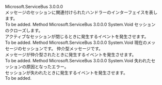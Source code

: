 <Type Name="IMessageSessionHandler" FullName="Microsoft.ServiceBus.Messaging.IMessageSessionHandler">
  <TypeSignature Language="C#" Value="public interface IMessageSessionHandler" />
  <TypeSignature Language="ILAsm" Value=".class public interface auto ansi abstract IMessageSessionHandler" />
  <TypeSignature Language="DocId" Value="T:Microsoft.ServiceBus.Messaging.IMessageSessionHandler" />
  <TypeSignature Language="VB.NET" Value="Public Interface IMessageSessionHandler" />
  <TypeSignature Language="F#" Value="type IMessageSessionHandler = interface" />
  <AssemblyInfo>
    <AssemblyName>Microsoft.ServiceBus</AssemblyName>
    <AssemblyVersion>3.0.0.0</AssemblyVersion>
  </AssemblyInfo>
  <Interfaces />
  <Docs>
    <summary>メッセージのセッションに関連付けられたハンドラーのインターフェイスを表します。</summary>
    <remarks>To be added.</remarks>
  </Docs>
  <Members>
    <Member MemberName="OnCloseSession">
      <MemberSignature Language="C#" Value="public void OnCloseSession (Microsoft.ServiceBus.Messaging.MessageSession session);" />
      <MemberSignature Language="ILAsm" Value=".method public hidebysig newslot virtual instance void OnCloseSession(class Microsoft.ServiceBus.Messaging.MessageSession session) cil managed" />
      <MemberSignature Language="DocId" Value="M:Microsoft.ServiceBus.Messaging.IMessageSessionHandler.OnCloseSession(Microsoft.ServiceBus.Messaging.MessageSession)" />
      <MemberSignature Language="VB.NET" Value="Public Sub OnCloseSession (session As MessageSession)" />
      <MemberSignature Language="F#" Value="abstract member OnCloseSession : Microsoft.ServiceBus.Messaging.MessageSession -&gt; unit" Usage="iMessageSessionHandler.OnCloseSession session" />
      <MemberType>Method</MemberType>
      <AssemblyInfo>
        <AssemblyName>Microsoft.ServiceBus</AssemblyName>
        <AssemblyVersion>3.0.0.0</AssemblyVersion>
      </AssemblyInfo>
      <ReturnValue>
        <ReturnType>System.Void</ReturnType>
      </ReturnValue>
      <Parameters>
        <Parameter Name="session" Type="Microsoft.ServiceBus.Messaging.MessageSession" />
      </Parameters>
      <Docs>
        <param name="session">セッションのクローズします。</param>
        <summary>アクティブなセッションが閉じるときに発生するイベントを発生させます。</summary>
        <remarks>To be added.</remarks>
      </Docs>
    </Member>
    <Member MemberName="OnMessage">
      <MemberSignature Language="C#" Value="public void OnMessage (Microsoft.ServiceBus.Messaging.MessageSession session, Microsoft.ServiceBus.Messaging.BrokeredMessage message);" />
      <MemberSignature Language="ILAsm" Value=".method public hidebysig newslot virtual instance void OnMessage(class Microsoft.ServiceBus.Messaging.MessageSession session, class Microsoft.ServiceBus.Messaging.BrokeredMessage message) cil managed" />
      <MemberSignature Language="DocId" Value="M:Microsoft.ServiceBus.Messaging.IMessageSessionHandler.OnMessage(Microsoft.ServiceBus.Messaging.MessageSession,Microsoft.ServiceBus.Messaging.BrokeredMessage)" />
      <MemberSignature Language="VB.NET" Value="Public Sub OnMessage (session As MessageSession, message As BrokeredMessage)" />
      <MemberSignature Language="F#" Value="abstract member OnMessage : Microsoft.ServiceBus.Messaging.MessageSession * Microsoft.ServiceBus.Messaging.BrokeredMessage -&gt; unit" Usage="iMessageSessionHandler.OnMessage (session, message)" />
      <MemberType>Method</MemberType>
      <AssemblyInfo>
        <AssemblyName>Microsoft.ServiceBus</AssemblyName>
        <AssemblyVersion>3.0.0.0</AssemblyVersion>
      </AssemblyInfo>
      <ReturnValue>
        <ReturnType>System.Void</ReturnType>
      </ReturnValue>
      <Parameters>
        <Parameter Name="session" Type="Microsoft.ServiceBus.Messaging.MessageSession" />
        <Parameter Name="message" Type="Microsoft.ServiceBus.Messaging.BrokeredMessage" />
      </Parameters>
      <Docs>
        <param name="session">現在のメッセージのセッションです。</param>
        <param name="message">仲介型メッセージです。</param>
        <summary>メッセージが仲介型されたときに発生するイベントを発生させます。</summary>
        <remarks>To be added.</remarks>
      </Docs>
    </Member>
    <Member MemberName="OnSessionLost">
      <MemberSignature Language="C#" Value="public void OnSessionLost (Exception exception);" />
      <MemberSignature Language="ILAsm" Value=".method public hidebysig newslot virtual instance void OnSessionLost(class System.Exception exception) cil managed" />
      <MemberSignature Language="DocId" Value="M:Microsoft.ServiceBus.Messaging.IMessageSessionHandler.OnSessionLost(System.Exception)" />
      <MemberSignature Language="F#" Value="abstract member OnSessionLost : Exception -&gt; unit" Usage="iMessageSessionHandler.OnSessionLost exception" />
      <MemberType>Method</MemberType>
      <AssemblyInfo>
        <AssemblyName>Microsoft.ServiceBus</AssemblyName>
        <AssemblyVersion>3.0.0.0</AssemblyVersion>
      </AssemblyInfo>
      <ReturnValue>
        <ReturnType>System.Void</ReturnType>
      </ReturnValue>
      <Parameters>
        <Parameter Name="exception" Type="System.Exception" />
      </Parameters>
      <Docs>
        <param name="exception">失われたセッションの原因となったエラー。</param>
        <summary>セッションが失われたときに発生するイベントを発生させます。</summary>
        <remarks>To be added.</remarks>
      </Docs>
    </Member>
  </Members>
</Type>